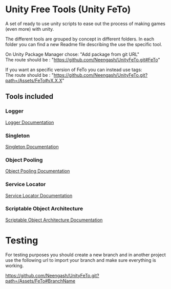 # Unity Free Tools (Unity FeTo)
A set of ready to use unity scripts to ease out the process of making games (even more) with unity.

The different tools are grouped by concept in different folders.
In each folder you can find a new Readme file describing the use the specific tool.

On Unity Package Manager chose: "Add package from git URL"  
The route should be : "https://github.com/Neengash/UnityFeTo.git#FeTo"

If you want an specific version of FeTo you can instead use tags:  
The route should be : "https://github.com/Neengash/UnityFeTo.git?path=/Assets/FeTo#vX.X.X"


## Tools included

### Logger

[Logger Documentation](/Assets/FeTo/Logging/)

### Singleton

[Singleton Documentation](/Assets/FeTo/Singleton/)

### Object Pooling

[Object Pooling Documentation](/Assets/FeTo/ObjectPool/)

### Service Locator

[Service Locator Documentation](/Assets/FeTo/ServiceLocator/)

### Scriptable Object Architecture

[Scriptable Object Architecture Documentation](/Assets/FeTo/SO_Architecture/)

# Testing

For testing purposes you should create a new branch and in another project use the following url to import your branch and make sure everything is working.

https://github.com/Neengash/UnityFeTo.git?path=/Assets/FeTo#BranchName